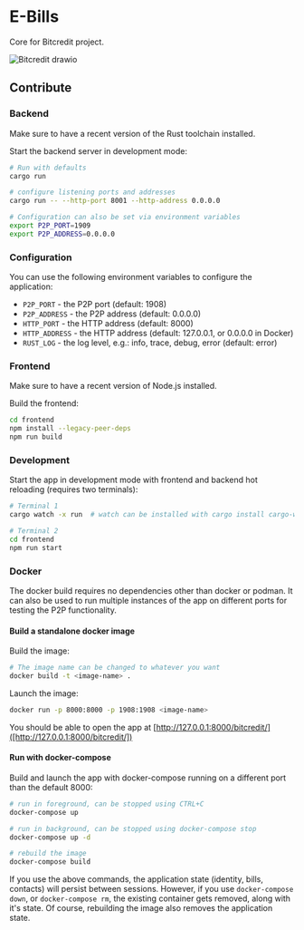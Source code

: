 # E-Bills

Core for Bitcredit project.

![Bitcredit drawio](https://github.com/BitcoinCredit/E-Bills/assets/57773598/1fd8021d-cc41-408e-8c7e-c256c3bf4f3a)

## Contribute

### Backend

Make sure to have a recent version of the Rust toolchain installed.

Start the backend server in development mode:

```bash
# Run with defaults
cargo run

# configure listening ports and addresses
cargo run -- --http-port 8001 --http-address 0.0.0.0

# Configuration can also be set via environment variables
export P2P_PORT=1909
export P2P_ADDRESS=0.0.0.0
```

### Configuration

You can use the following environment variables to configure the application:

* `P2P_PORT` - the P2P port (default: 1908)
* `P2P_ADDRESS` - the P2P address (default: 0.0.0.0)
* `HTTP_PORT` - the HTTP address (default: 8000)
* `HTTP_ADDRESS` - the HTTP address (default: 127.0.0.1, or 0.0.0.0 in Docker)
* `RUST_LOG` - the log level, e.g.: info, trace, debug, error (default: error)

### Frontend

Make sure to have a recent version of Node.js installed.

Build the frontend:

```bash
cd frontend
npm install --legacy-peer-deps
npm run build
```

### Development

Start the app in development mode with frontend and backend hot reloading (requires two terminals):

```bash
# Terminal 1
cargo watch -x run  # watch can be installed with cargo install cargo-watch

# Terminal 2
cd frontend
npm run start
```

### Docker

The docker build requires no dependencies other than docker or podman. It can also be used
to run multiple instances of the app on different ports for testing the P2P functionality.

#### Build a standalone docker image

Build the image:

```bash
# The image name can be changed to whatever you want
docker build -t <image-name> .
```

Launch the image:

```bash
docker run -p 8000:8000 -p 1908:1908 <image-name>
```

You should be able to open the app at [http://127.0.0.1:8000/bitcredit/]([http://127.0.0.1:8000/bitcredit/])

#### Run with docker-compose

Build and launch the app with docker-compose running on a different port than the default 8000:

```bash
# run in foreground, can be stopped using CTRL+C
docker-compose up

# run in background, can be stopped using docker-compose stop
docker-compose up -d

# rebuild the image
docker-compose build
```

If you use the above commands, the application state (identity, bills, contacts) will persist between sessions. However, if you use `docker-compose down`, or `docker-compose rm`, the existing container gets removed, along with it's state.
Of course, rebuilding the image also removes the application state.

